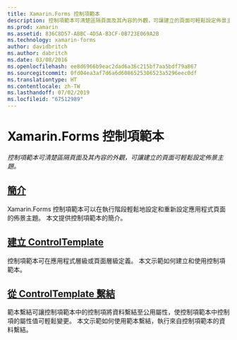 ```yaml
---
title: Xamarin.Forms 控制項範本
description: 控制項範本可清楚區隔頁面及其內容的外觀，可讓建立的頁面可輕鬆設定佈景主題。
ms.prod: xamarin
ms.assetid: 836C8D57-ABBC-4D5A-B3CF-0B723E069A2B
ms.technology: xamarin-forms
author: davidbritch
ms.author: dabritch
ms.date: 03/08/2016
ms.openlocfilehash: ee8d6966b9eac2dad6a36c215bf7aa5bdf79a867
ms.sourcegitcommit: 0fd04ea3af7d6a6d6086525306523a5296eec0df
ms.translationtype: HT
ms.contentlocale: zh-TW
ms.lasthandoff: 07/02/2019
ms.locfileid: "67512989"
---
```

# <a name="xamarinforms-control-templates"></a>Xamarin.Forms 控制項範本

_控制項範本可清楚區隔頁面及其內容的外觀，可讓建立的頁面可輕鬆設定佈景主題。_

## <a name="introductionintroductionmd"></a>[簡介](introduction.md)

Xamarin.Forms 控制項範本可以在執行階段輕鬆地設定和重新設定應用程式頁面的佈景主題。 本文提供控制項範本的簡介。

## <a name="create-a-controltemplatecreatingmd"></a>[建立 ControlTemplate](creating.md)

控制項範本可在應用程式層級或頁面層級定義。 本文示範如何建立和使用控制項範本。

## <a name="binding-from-a-controltemplatetemplate-bindingmd"></a>[從 ControlTemplate 繫結](template-binding.md)

範本繫結可讓控制項範本中的控制項將資料繫結至公用屬性，使控制項範本中控制項的屬性值可輕鬆變更。 本文示範如何使用範本繫結，執行來自控制項範本的資料繫結。
